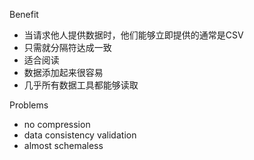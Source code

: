 Benefit
- 当请求他人提供数据时，他们能够立即提供的通常是CSV
- 只需就分隔符达成一致
- 适合阅读
- 数据添加起来很容易
- 几乎所有数据工具都能够读取

Problems
- no compression
- data consistency validation
- almost schemaless
